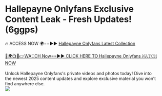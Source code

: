 # Hallepayne Onlyfans Exclusive Content Leak - Fresh Updates! (6ggps)

🔥 ACCESS NOW 🌍==►► <a href="https://tinyurl.com/kvy9nzfs" rel="nofollow">Hallepayne Onlyfans Latest Collection</a>
<br><br>
[🔴🌍📺📱👉WA𝚃CH Now==►► CLICK HERE TO Hallepayne Onlyfans 𝚆𝙰𝚃𝙲𝙷 NOW](https://tinyurl.com/kvy9nzfs)
<br><br>
Unlock Hallepayne Onlyfans's private videos and photos today! Dive into the newest 2025 content updates and explore exclusive material you won’t find anywhere else.
<br>
<a href="https://tinyurl.com/kvy9nzfs" rel="nofollow" data-target="animated-image.originalLink"><img src="https://camo.githubusercontent.com/8a4f000d20f83aca3bf7ec5f350d767afa0574a8a352519fd8cfa583a6f93a33/68747470733a2f2f692e696d6775722e636f6d2f644a486b345a712e676966" data-canonical-src="https://i.imgur.com/dJHk4Zq.gif" style="max-width: 100%; display: inline-block;" data-target="animated-image.originalImage"></a>
<br>

